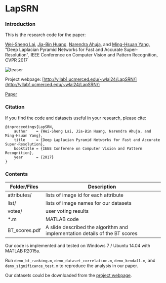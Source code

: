 # LapSRN

### Introduction
This is the research code for the paper:

[Wei-Sheng Lai](http://graduatestudents.ucmerced.edu/wlai24/), 
[Jia-Bin Huang](https://filebox.ece.vt.edu/~jbhuang/), 
[Narendra Ahuja](http://vision.ai.illinois.edu/ahuja.html), 
and [Ming-Hsuan Yang](http://faculty.ucmerced.edu/mhyang/), 
"Deep Laplacian Pyramid Networks for Fast and Accurate Super-Resolution", IEEE Conference on Computer Vision and Pattern Recognition, CVPR 2017

![teaser](http://vllab1.ucmerced.edu/~wlai24/LapSRN/images/emma_v3_32x.gif)

Project webpage: [http://vllab1.ucmerced.edu/~wlai24/LapSRN/](http://vllab1.ucmerced.edu/~wlai24/LapSRN/)

[Paper](http://vllab1.ucmerced.edu/~wlai24/LapSRN/papers/cvpr17_LapSRN.pdf)


### Citation

If you find the code and datasets useful in your research, please cite:

    @inproceedings{LapSRN,
        author    = {Wei-Sheng Lai, Jia-Bin Huang, Narendra Ahuja, and Ming-Hsuan Yang}, 
        title     = {Deep Laplacian Pyramid Networks for Fast and Accurate Super-Resolution}, 
        booktitle = {IEEE Conferene on Computer Vision and Pattern Recognition},
        year      = {2017}
    }

### Contents
|  Folder/Files    | Description |
| ---|---|
| attributes/ | lists of image id for each attribute |
| list/ | lists of image names for our datasets |
| votes/ | user voting results |
| *.m | MATLAB code |
| BT_scores.pdf | A slide described the algorithm and implementation details of the BT scores |

Our code is implemented and tested on Windows 7 / Ubuntu 14.04 with MATLAB R2015a.

Run `demo_bt_ranking.m`, `demo_dataset_correlation.m`, `demo_kendall.m`, and `demo_significance_test.m` to reproduce the analysis in our paper.

Our datasets could be downloaded from the [project webpage](http://vllab1.ucmerced.edu/~wlai24/cvpr16_deblur_study/).
